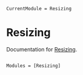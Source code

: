 ```@meta
CurrentModule = Resizing
```

# Resizing

Documentation for [Resizing](https://github.com/Tokazama/Resizing.jl).

```@index
```

```@autodocs
Modules = [Resizing]
```
